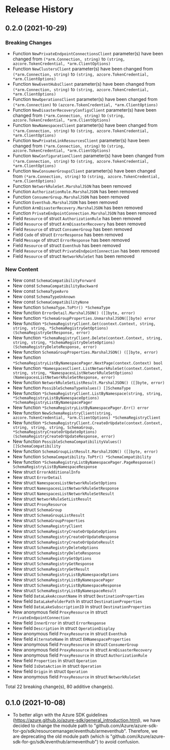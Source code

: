 # Release History

## 0.2.0 (2021-10-29)
### Breaking Changes

- Function `NewPrivateEndpointConnectionsClient` parameter(s) have been changed from `(*arm.Connection, string)` to `(string, azcore.TokenCredential, *arm.ClientOptions)`
- Function `NewClustersClient` parameter(s) have been changed from `(*arm.Connection, string)` to `(string, azcore.TokenCredential, *arm.ClientOptions)`
- Function `NewEventHubsClient` parameter(s) have been changed from `(*arm.Connection, string)` to `(string, azcore.TokenCredential, *arm.ClientOptions)`
- Function `NewOperationsClient` parameter(s) have been changed from `(*arm.Connection)` to `(azcore.TokenCredential, *arm.ClientOptions)`
- Function `NewDisasterRecoveryConfigsClient` parameter(s) have been changed from `(*arm.Connection, string)` to `(string, azcore.TokenCredential, *arm.ClientOptions)`
- Function `NewNamespacesClient` parameter(s) have been changed from `(*arm.Connection, string)` to `(string, azcore.TokenCredential, *arm.ClientOptions)`
- Function `NewPrivateLinkResourcesClient` parameter(s) have been changed from `(*arm.Connection, string)` to `(string, azcore.TokenCredential, *arm.ClientOptions)`
- Function `NewConfigurationClient` parameter(s) have been changed from `(*arm.Connection, string)` to `(string, azcore.TokenCredential, *arm.ClientOptions)`
- Function `NewConsumerGroupsClient` parameter(s) have been changed from `(*arm.Connection, string)` to `(string, azcore.TokenCredential, *arm.ClientOptions)`
- Function `NetworkRuleSet.MarshalJSON` has been removed
- Function `AuthorizationRule.MarshalJSON` has been removed
- Function `ConsumerGroup.MarshalJSON` has been removed
- Function `Eventhub.MarshalJSON` has been removed
- Function `ArmDisasterRecovery.MarshalJSON` has been removed
- Function `PrivateEndpointConnection.MarshalJSON` has been removed
- Field `Resource` of struct `AuthorizationRule` has been removed
- Field `Resource` of struct `ArmDisasterRecovery` has been removed
- Field `Resource` of struct `ConsumerGroup` has been removed
- Field `Code` of struct `ErrorResponse` has been removed
- Field `Message` of struct `ErrorResponse` has been removed
- Field `Resource` of struct `Eventhub` has been removed
- Field `Resource` of struct `PrivateEndpointConnection` has been removed
- Field `Resource` of struct `NetworkRuleSet` has been removed

### New Content

- New const `SchemaCompatibilityForward`
- New const `SchemaCompatibilityBackward`
- New const `SchemaTypeAvro`
- New const `SchemaTypeUnknown`
- New const `SchemaCompatibilityNone`
- New function `SchemaType.ToPtr() *SchemaType`
- New function `ErrorDetail.MarshalJSON() ([]byte, error)`
- New function `*SchemaGroupProperties.UnmarshalJSON([]byte) error`
- New function `*SchemaRegistryClient.Get(context.Context, string, string, string, *SchemaRegistryGetOptions) (SchemaRegistryGetResponse, error)`
- New function `*SchemaRegistryClient.Delete(context.Context, string, string, string, *SchemaRegistryDeleteOptions) (SchemaRegistryDeleteResponse, error)`
- New function `SchemaGroupProperties.MarshalJSON() ([]byte, error)`
- New function `*SchemaRegistryListByNamespacePager.NextPage(context.Context) bool`
- New function `*NamespacesClient.ListNetworkRuleSet(context.Context, string, string, *NamespacesListNetworkRuleSetOptions) (NamespacesListNetworkRuleSetResponse, error)`
- New function `NetworkRuleSetListResult.MarshalJSON() ([]byte, error)`
- New function `PossibleSchemaTypeValues() []SchemaType`
- New function `*SchemaRegistryClient.ListByNamespace(string, string, *SchemaRegistryListByNamespaceOptions) *SchemaRegistryListByNamespacePager`
- New function `*SchemaRegistryListByNamespacePager.Err() error`
- New function `NewSchemaRegistryClient(string, azcore.TokenCredential, *arm.ClientOptions) *SchemaRegistryClient`
- New function `*SchemaRegistryClient.CreateOrUpdate(context.Context, string, string, string, SchemaGroup, *SchemaRegistryCreateOrUpdateOptions) (SchemaRegistryCreateOrUpdateResponse, error)`
- New function `PossibleSchemaCompatibilityValues() []SchemaCompatibility`
- New function `SchemaGroupListResult.MarshalJSON() ([]byte, error)`
- New function `SchemaCompatibility.ToPtr() *SchemaCompatibility`
- New function `*SchemaRegistryListByNamespacePager.PageResponse() SchemaRegistryListByNamespaceResponse`
- New struct `ErrorAdditionalInfo`
- New struct `ErrorDetail`
- New struct `NamespacesListNetworkRuleSetOptions`
- New struct `NamespacesListNetworkRuleSetResponse`
- New struct `NamespacesListNetworkRuleSetResult`
- New struct `NetworkRuleSetListResult`
- New struct `ProxyResource`
- New struct `SchemaGroup`
- New struct `SchemaGroupListResult`
- New struct `SchemaGroupProperties`
- New struct `SchemaRegistryClient`
- New struct `SchemaRegistryCreateOrUpdateOptions`
- New struct `SchemaRegistryCreateOrUpdateResponse`
- New struct `SchemaRegistryCreateOrUpdateResult`
- New struct `SchemaRegistryDeleteOptions`
- New struct `SchemaRegistryDeleteResponse`
- New struct `SchemaRegistryGetOptions`
- New struct `SchemaRegistryGetResponse`
- New struct `SchemaRegistryGetResult`
- New struct `SchemaRegistryListByNamespaceOptions`
- New struct `SchemaRegistryListByNamespacePager`
- New struct `SchemaRegistryListByNamespaceResponse`
- New struct `SchemaRegistryListByNamespaceResult`
- New field `DataLakeAccountName` in struct `DestinationProperties`
- New field `DataLakeFolderPath` in struct `DestinationProperties`
- New field `DataLakeSubscriptionID` in struct `DestinationProperties`
- New anonymous field `ProxyResource` in struct `PrivateEndpointConnection`
- New field `InnerError` in struct `ErrorResponse`
- New field `Description` in struct `OperationDisplay`
- New anonymous field `ProxyResource` in struct `Eventhub`
- New field `AlternateName` in struct `EHNamespaceProperties`
- New anonymous field `ProxyResource` in struct `ConsumerGroup`
- New anonymous field `ProxyResource` in struct `ArmDisasterRecovery`
- New anonymous field `ProxyResource` in struct `AuthorizationRule`
- New field `Properties` in struct `Operation`
- New field `IsDataAction` in struct `Operation`
- New field `Origin` in struct `Operation`
- New anonymous field `ProxyResource` in struct `NetworkRuleSet`

Total 22 breaking change(s), 80 additive change(s).


## 0.1.0 (2021-10-08)
- To better align with the Azure SDK guidelines (https://azure.github.io/azure-sdk/general_introduction.html), we have decided to change the module path to "github.com/Azure/azure-sdk-for-go/sdk/resourcemanager/eventhub/armeventhub". Therefore, we are deprecating the old module path (which is "github.com/Azure/azure-sdk-for-go/sdk/eventhub/armeventhub") to avoid confusion.